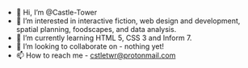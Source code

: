 - 👋 Hi, I’m @Castle-Tower
- 👀 I’m interested in interactive fiction, web design and development, spatial planning, foodscapes, and data analysis.  
- 🌱 I’m currently learning HTML 5, CSS 3 and Inform 7. 
- 💞️ I’m looking to collaborate on - nothing yet! 
- 📫 How to reach me - cstletwr@protonmail.com

<!---
Castle-Tower/Castle-Tower is a ✨ special ✨ repository because its `README.md` (this file) appears on your GitHub profile.
You can click the Preview link to take a look at your changes.
--->
